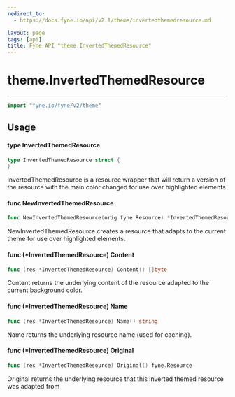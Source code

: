 ```yaml
---
redirect_to:
  - https://docs.fyne.io/api/v2.1/theme/invertedthemedresource.md

layout: page
tags: [api]
title: Fyne API "theme.InvertedThemedResource"
---
```



# theme.InvertedThemedResource
---
```go
import "fyne.io/fyne/v2/theme"
```

## Usage

#### type InvertedThemedResource

```go
type InvertedThemedResource struct {
}
```

InvertedThemedResource is a resource wrapper that will return a version of the resource with the main color changed for use over highlighted elements.

#### func  NewInvertedThemedResource

```go
func NewInvertedThemedResource(orig fyne.Resource) *InvertedThemedResource
```
NewInvertedThemedResource creates a resource that adapts to the current theme for use over highlighted elements.

#### func (*InvertedThemedResource) Content

```go
func (res *InvertedThemedResource) Content() []byte
```
Content returns the underlying content of the resource adapted to the current background color.

#### func (*InvertedThemedResource) Name

```go
func (res *InvertedThemedResource) Name() string
```
Name returns the underlying resource name (used for caching).

#### func (*InvertedThemedResource) Original

```go
func (res *InvertedThemedResource) Original() fyne.Resource
```
Original returns the underlying resource that this inverted themed resource was adapted from
